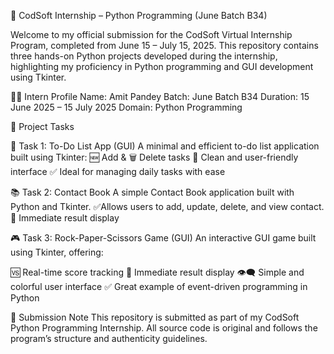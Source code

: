 🚀 CodSoft Internship – Python Programming (June Batch B34)


Welcome to my official submission for the CodSoft Virtual Internship Program, completed from June 15 – July 15, 2025. This repository contains three hands-on Python projects developed during the internship, highlighting my proficiency in Python programming and GUI development using Tkinter.


👨‍💻 Intern Profile
Name: Amit Pandey
Batch: June Batch B34
Duration: 15 June 2025 – 15 July 2025
Domain: Python Programming

📁 Project Tasks

📝 Task 1: To-Do List App (GUI)
A minimal and efficient to-do list application built using Tkinter:
🆕 Add & 🗑️ Delete tasks
🎨 Clean and user-friendly interface
✅ Ideal for managing daily tasks with ease

📚 Task 2: Contact Book
A simple Contact Book application built with Python and Tkinter. 
✅Allows users to add, update, delete, and view contact.
🧠 Immediate result display

🎮 Task 3: Rock-Paper-Scissors Game (GUI)
An interactive GUI game built using Tkinter, offering:

🆚 Real-time score tracking
🧠 Immediate result display
👁️‍🗨️ Simple and colorful user interface
✅ Great example of event-driven programming in Python

📌 Submission Note
This repository is submitted as part of my CodSoft Python Programming Internship. All source code is original and follows the program’s structure and authenticity guidelines.
